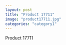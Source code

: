 ```yaml
---
layout: post
title: "Product 17711"
image: "product17711.jpg"
categories: "category1"
---
```

Product 17711
